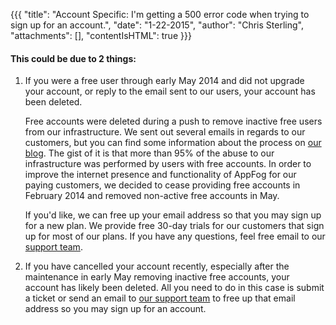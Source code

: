 {{{
  "title": "Account Specific: I'm getting a 500 error code when trying to sign up for an account.",
  "date": "1-22-2015",
  "author": "Chris Sterling",
  "attachments": [],
  "contentIsHTML": true
}}}

<h4>This could be due to 2 things:</h4>
<ol>
<li>
<p>If you were a free user through early May 2014 and did not upgrade your account, or reply to the email sent to our users, your account has been deleted.</p>
<p>Free accounts were deleted during a push to remove inactive free users from our infrastructure. We sent out several emails in regards to our customers, but you can find some information about the process on <a href="https://blog.appfog.com/changes-to-appfog-free-plans/">our blog</a>. The gist of it is that more than 95% of the abuse to our infrastructure was performed by users with free accounts. In order to improve the internet presence and functionality of AppFog for our paying customers, we decided to cease providing free accounts in February 2014 and removed non-active free accounts in May.</p>
<p>If you'd like, we can free up your email address so that you may sign up for a new plan. We provide free 30-day trials for our customers that sign up for most of our plans. If you have any questions, feel free email to our <a href="mailto:support@appfog.com">support team</a>.</p>
</li>
<li>
<p>If you have cancelled your account recently, especially after the maintenance in early May removing inactive free accounts, your account has likely been deleted. All you need to do in this case is <a>submit a ticket</a> or send an email to <a href="mailto:support@appfog.com">our support team</a> to free up that email address so you may sign up for an account.</p>
</li>
</ol>
